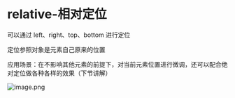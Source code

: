 # relative-相对定位

可以通过 left、right、top、bottom 进行定位

定位参照对象是元素自己原来的位置

应用场景：在不影响其他元素的前提下，对当前元素位置进行微调，还可以配合绝对定位做各种各样的效果（下节讲解）

![image.png](https://img12.360buyimg.com/ddimg/jfs/t1/51137/18/16824/13775/6133140cE2cc56f73/5e8457fcc488dadd.png)
